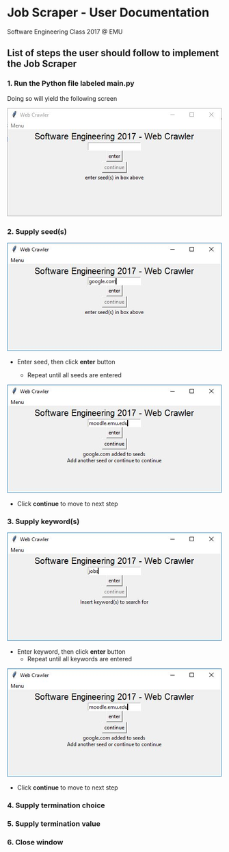 # Job Scraper - User Documentation
Software Engineering Class 2017 @ EMU

## List of steps the user should follow to implement the Job Scraper

### 1. Run the Python file labeled **main.py**
Doing so will yield the following screen

![Image 1](./Resources/1.JPG)

### 2. Supply seed(s)

![Image 2](./Resources/2.JPG)

- Enter seed, then click **enter** button
  
  - Repeat until all seeds are entered
  
![Image 3](./Resources/3.JPG)

- Click **continue** to move to next step
### 3. Supply keyword(s)
![Image 4](./Resources/4.JPG)

- Enter keyword, then click **enter** button
  - Repeat until all keywords are entered
  
![Image 3](./Resources/3.JPG)

- Click **continue** to move to next step
### 4. Supply termination choice
### 5. Supply termination value
### 6. Close window
